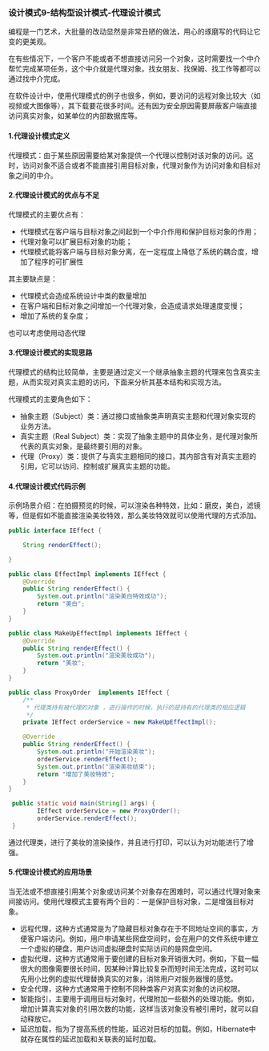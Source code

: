 ### 设计模式9-结构型设计模式-代理设计模式

编程是一门艺术，大批量的改动显然是非常丑陋的做法，用心的琢磨写的代码让它变的更美观。

在有些情况下，一个客户不能或者不想直接访问另一个对象，这时需要找一个中介帮忙完成某项任务，这个中介就是代理对象。找女朋友、找保姆、找工作等都可以通过找中介完成。

在软件设计中，使用代理模式的例子也很多，例如，要访问的远程对象比较大（如视频或大图像等），其下载要花很多时间。还有因为安全原因需要屏蔽客户端直接访问真实对象，如某单位的内部数据库等。



#### 1.代理设计模式定义

代理模式：由于某些原因需要给某对象提供一个代理以控制对该对象的访问。这时，访问对象不适合或者不能直接引用目标对象，代理对象作为访问对象和目标对象之间的中介。



#### 2.代理设计模式的优点与不足

代理模式的主要优点有：

- 代理模式在客户端与目标对象之间起到一个中介作用和保护目标对象的作用；
- 代理对象可以扩展目标对象的功能；
- 代理模式能将客户端与目标对象分离，在一定程度上降低了系统的耦合度，增加了程序的可扩展性



其主要缺点是：

- 代理模式会造成系统设计中类的数量增加
- 在客户端和目标对象之间增加一个代理对象，会造成请求处理速度变慢；
- 增加了系统的复杂度；



也可以考虑使用动态代理



#### 3.代理设计模式的实现思路

代理模式的结构比较简单，主要是通过定义一个继承抽象主题的代理来包含真实主题，从而实现对真实主题的访问，下面来分析其基本结构和实现方法。

代理模式的主要角色如下：

* 抽象主题（Subject）类：通过接口或抽象类声明真实主题和代理对象实现的业务方法。
* 真实主题（Real Subject）类：实现了抽象主题中的具体业务，是代理对象所代表的真实对象，是最终要引用的对象。
* 代理（Proxy）类：提供了与真实主题相同的接口，其内部含有对真实主题的引用，它可以访问、控制或扩展真实主题的功能。



#### 4.代理设计模式代码示例

示例场景介绍：在拍摄预览的时候，可以渲染各种特效，比如：磨皮，美白，滤镜等，但是假如不能直接渲染美妆特效，那么美妆特效就可以使用代理的方式添加。

```java
public interface IEffect {

    String renderEffect();

}

public class EffectImpl implements IEffect {
    @Override
    public String renderEffect() {
        System.out.println("渲染美白特效成功");
        return "美白";
    }
}

public class MakeUpEffectImpl implements IEffect {
    @Override
    public String renderEffect() {
        System.out.println("渲染美妆成功");
        return "美妆";
    }
}

public class ProxyOrder  implements IEffect {
    /**
     * 代理类持有被代理的对象 ，进行操作的时候，执行的是持有的代理类的相应逻辑
     */
    private IEffect orderService = new MakeUpEffectImpl();

    @Override
    public String renderEffect() {
        System.out.println("开始渲染美妆");
        orderService.renderEffect();
        System.out.println("渲染美妆结束");
        return "增加了美妆特效";
    }
}

 public static void main(String[] args) {
        IEffect orderService = new ProxyOrder();
        orderService.renderEffect();
 }
```

通过代理类，进行了美妆的渲染操作，并且进行打印，可以认为对功能进行了增强。



#### 5.代理设计模式的应用场景

当无法或不想直接引用某个对象或访问某个对象存在困难时，可以通过代理对象来间接访问。使用代理模式主要有两个目的：一是保护目标对象，二是增强目标对象。

- 远程代理，这种方式通常是为了隐藏目标对象存在于不同地址空间的事实，方便客户端访问。例如，用户申请某些网盘空间时，会在用户的文件系统中建立一个虚拟的硬盘，用户访问虚拟硬盘时实际访问的是网盘空间。
- 虚拟代理，这种方式通常用于要创建的目标对象开销很大时。例如，下载一幅很大的图像需要很长时间，因某种计算比较复杂而短时间无法完成，这时可以先用小比例的虚拟代理替换真实的对象，消除用户对服务器慢的感觉。
- 安全代理，这种方式通常用于控制不同种类客户对真实对象的访问权限。
- 智能指引，主要用于调用目标对象时，代理附加一些额外的处理功能。例如，增加计算真实对象的引用次数的功能，这样当该对象没有被引用时，就可以自动释放它。
- 延迟加载，指为了提高系统的性能，延迟对目标的加载。例如，Hibernate中就存在属性的延迟加载和关联表的延时加载。